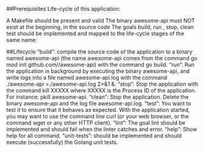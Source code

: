 ##Prerequisites
Life-cycle of this application:

A Makefile should be present and valid
The binary awesome-api must NOT exist at the beginning, in the source code
The goals build, run , stop, clean test should be implemented and mapped to the life-cycle stages of the same name:

##Lifecycle
“build”: compile the source code of the application to a binary named awesome-api (the name awesome-api comes from the command go mod init github.com/<your github handle>/awesome-api) with the command go build.
“run”: Run the application in background by executing the binary awesome-api, and write logs into a file named awesome-api.log with the command ./awesome-api >./awesome-api.log 2>&1 &.
“stop”: Stop the application with the command kill XXXXX where XXXXX is the Process ID of the application. For instance: pkill awesome-api.
“clean”: Stop the application. Delete the binary awesome-api and the log file awesome-api.log.
“test”: You want to test it to ensure that it behaves as expected. With the application started, you may want to use the command line curl (or your web browser, or the command wget or any other HTTP client).
“lint”: The goal lint should be implemented and should fail when the linter catches and error.
“help”: Show help for all command.
“unit-tests”: should be implemented and should execute (successfully) the Golang unit tests.
